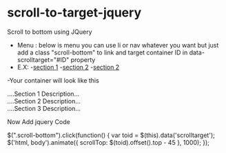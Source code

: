 # scroll-to-target-jquery
Scroll to bottom using JQuery

- Menu : below is menu you can use li or nav whatever you want but just add a class "scroll-bottom" to link and target container ID in data-scrolltarget="#ID" property 
- E.X:
-<a href="javascript:void(0)" class="scroll-bottom" data-scrolltarget="#target_div_id1">section 1</a>
-<a href="javascript:void(0)" class="scroll-bottom" data-scrolltarget="#target_div_id2">section 2</a>
-<a href="javascript:void(0)" class="scroll-bottom" data-scrolltarget="#target_div_id3">section 2</a>

-Your container will look like this 

<div id="target_div_id1"> ....Section 1 Description...  </div>
<div id="target_div_id2"> ....Section 2 Description...  </div>
<div id="target_div_id3"> ....Section 3 Description...  </div>

Now Add jquery Code

$(".scroll-bottom").click(function() {
    var toid = $(this).data('scrolltarget');
    $('html, body').animate({
        scrollTop: $(toid).offset().top - 45
    }, 1000);
});
